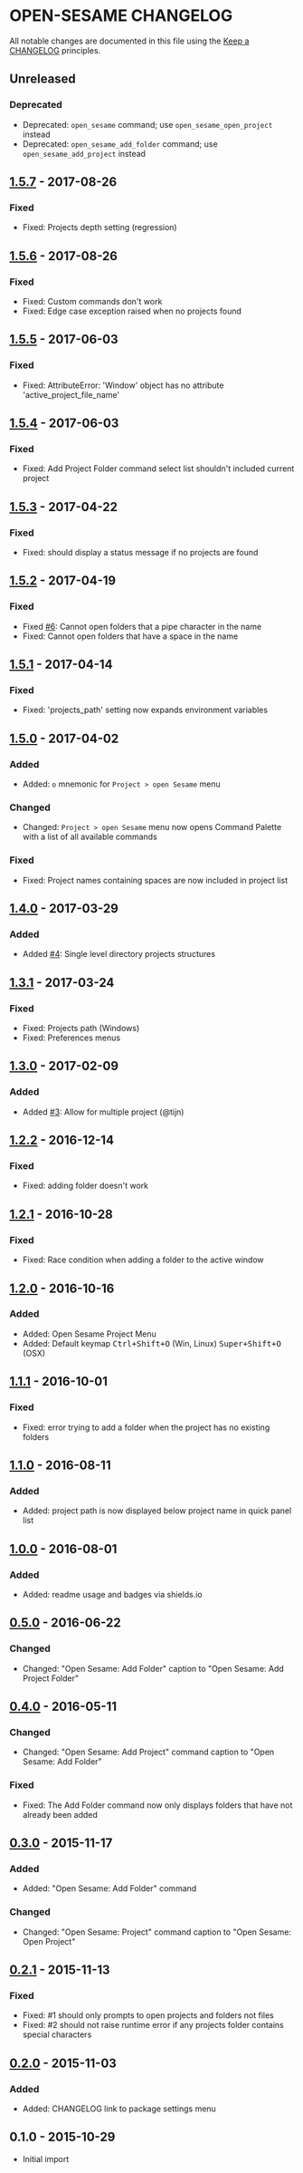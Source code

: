 # OPEN-SESAME CHANGELOG

All notable changes are documented in this file using the [Keep a CHANGELOG](http://keepachangelog.com/) principles.

## Unreleased

### Deprecated

* Deprecated: `open_sesame` command; use `open_sesame_open_project` instead
* Deprecated: `open_sesame_add_folder` command; use `open_sesame_add_project` instead

## [1.5.7] - 2017-08-26

### Fixed

* Fixed: Projects depth setting (regression)

## [1.5.6] - 2017-08-26

### Fixed

* Fixed: Custom commands don't work
* Fixed: Edge case exception raised when no projects found

## [1.5.5] - 2017-06-03

### Fixed

* Fixed: AttributeError: 'Window' object has no attribute 'active_project_file_name'

## [1.5.4] - 2017-06-03

### Fixed

* Fixed: Add Project Folder command select list shouldn't included current project

## [1.5.3] - 2017-04-22

### Fixed

* Fixed: should display a status message if no projects are found

## [1.5.2] - 2017-04-19

### Fixed

* Fixed [#6](https://github.com/gerardroche/sublime-open-sesame/issues/6): Cannot open folders that a pipe character in the name
* Fixed: Cannot open folders that have a space in the name

## [1.5.1] - 2017-04-14

### Fixed

* Fixed: 'projects_path' setting now expands environment variables

## [1.5.0] - 2017-04-02

### Added

* Added: `o` mnemonic for `Project > open Sesame` menu

### Changed

* Changed: `Project > open Sesame` menu now opens Command Palette with a list of all available commands

### Fixed

* Fixed: Project names containing spaces are now included in project list

## [1.4.0] - 2017-03-29

### Added

* Added [#4](https://github.com/gerardroche/sublime-open-sesame/issues/4): Single level directory projects structures

## [1.3.1] - 2017-03-24

### Fixed

* Fixed: Projects path (Windows)
* Fixed: Preferences menus

## [1.3.0] - 2017-02-09

### Added

* Added [#3](https://github.com/gerardroche/sublime-open-sesame/pull/3): Allow for multiple project (@tijn)

## [1.2.2] - 2016-12-14

### Fixed

* Fixed: adding folder doesn't work

## [1.2.1] - 2016-10-28

### Fixed

* Fixed: Race condition when adding a folder to the active window

## [1.2.0] - 2016-10-16

### Added

* Added: Open Sesame Project Menu
* Added: Default keymap <kbd>Ctrl+Shift+O</kbd> (Win, Linux) <kbd>Super+Shift+O</kbd> (OSX)

## [1.1.1] - 2016-10-01

### Fixed

* Fixed: error trying to add a folder when the project has no existing folders

## [1.1.0] - 2016-08-11

### Added

* Added: project path is now displayed below project name in quick panel list

## [1.0.0] - 2016-08-01

### Added

* Added: readme usage and badges via shields.io

## [0.5.0] - 2016-06-22

### Changed

* Changed: "Open Sesame: Add Folder" caption to "Open Sesame: Add Project Folder"

## [0.4.0] - 2016-05-11

### Changed

* Changed: "Open Sesame: Add Project" command caption to "Open Sesame: Add Folder"

### Fixed

* Fixed: The Add Folder command now only displays folders that have not already been added

## [0.3.0] - 2015-11-17

### Added

* Added: "Open Sesame: Add Folder" command

### Changed

* Changed: "Open Sesame: Project" command caption to "Open Sesame: Open Project"

## [0.2.1] - 2015-11-13

### Fixed

* Fixed: #1 should only prompts to open projects and folders not files
* Fixed: #2 should not raise runtime error if any projects folder contains special characters

## [0.2.0] - 2015-11-03

### Added

* Added: CHANGELOG link to package settings menu

## 0.1.0 - 2015-10-29

* Initial import

[1.5.7]: https://github.com/gerardroche/sublime-open-sesame/compare/1.5.6...1.5.7
[1.5.6]: https://github.com/gerardroche/sublime-open-sesame/compare/1.5.5...1.5.6
[1.5.5]: https://github.com/gerardroche/sublime-open-sesame/compare/1.5.4...1.5.5
[1.5.4]: https://github.com/gerardroche/sublime-open-sesame/compare/1.5.3...1.5.4
[1.5.3]: https://github.com/gerardroche/sublime-open-sesame/compare/1.5.2...1.5.3
[1.5.2]: https://github.com/gerardroche/sublime-open-sesame/compare/1.5.1...1.5.2
[1.5.1]: https://github.com/gerardroche/sublime-open-sesame/compare/1.5.0...1.5.1
[1.5.0]: https://github.com/gerardroche/sublime-open-sesame/compare/1.4.0...1.5.0
[1.4.0]: https://github.com/gerardroche/sublime-open-sesame/compare/1.3.1...1.4.0
[1.3.1]: https://github.com/gerardroche/sublime-open-sesame/compare/1.3.0...1.3.1
[1.3.0]: https://github.com/gerardroche/sublime-open-sesame/compare/1.2.2...1.3.0
[1.2.2]: https://github.com/gerardroche/sublime-open-sesame/compare/1.2.1...1.2.2
[1.2.1]: https://github.com/gerardroche/sublime-open-sesame/compare/1.2.0...1.2.1
[1.2.0]: https://github.com/gerardroche/sublime-open-sesame/compare/1.1.1...1.2.0
[1.1.1]: https://github.com/gerardroche/sublime-open-sesame/compare/1.1.0...1.1.1
[1.1.0]: https://github.com/gerardroche/sublime-open-sesame/compare/1.0.0...1.1.0
[1.0.0]: https://github.com/gerardroche/sublime-open-sesame/compare/0.5.0...1.0.0
[0.5.0]: https://github.com/gerardroche/sublime-open-sesame/compare/0.4.0...0.5.0
[0.4.0]: https://github.com/gerardroche/sublime-open-sesame/compare/0.3.0...0.4.0
[0.3.0]: https://github.com/gerardroche/sublime-open-sesame/compare/0.2.0...0.3.0
[0.2.1]: https://github.com/gerardroche/sublime-open-sesame/compare/0.2.0...0.2.1
[0.2.0]: https://github.com/gerardroche/sublime-open-sesame/compare/0.1.0...0.2.0
